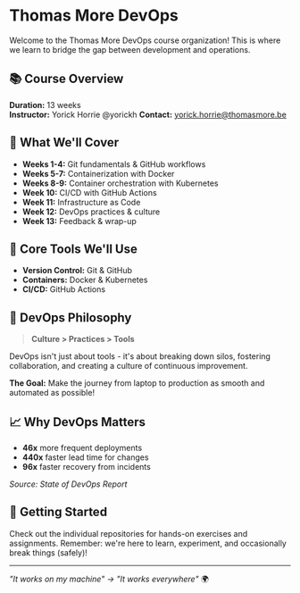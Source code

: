 # Thomas More DevOps

Welcome to the Thomas More DevOps course organization! This is where we learn to bridge the gap between development and operations.

## 📚 Course Overview

**Duration:** 13 weeks  
**Instructor:** Yorick Horrie @yorickh
**Contact:** yorick.horrie@thomasmore.be

## 🎯 What We'll Cover

- **Weeks 1-4:** Git fundamentals & GitHub workflows
- **Weeks 5-7:** Containerization with Docker
- **Weeks 8-9:** Container orchestration with Kubernetes
- **Week 10:** CI/CD with GitHub Actions
- **Week 11:** Infrastructure as Code
- **Week 12:** DevOps practices & culture
- **Week 13:** Feedback & wrap-up

## 🔧 Core Tools We'll Use

- **Version Control:** Git & GitHub
- **Containers:** Docker & Kubernetes
- **CI/CD:** GitHub Actions

## 🎪 DevOps Philosophy

> **Culture > Practices > Tools**

DevOps isn't just about tools - it's about breaking down silos, fostering collaboration, and creating a culture of continuous improvement.

**The Goal:** Make the journey from laptop to production as smooth and automated as possible!

## 📈 Why DevOps Matters

- **46x** more frequent deployments
- **440x** faster lead time for changes  
- **96x** faster recovery from incidents

*Source: State of DevOps Report*

## 🚀 Getting Started

Check out the individual repositories for hands-on exercises and assignments. Remember: we're here to learn, experiment, and occasionally break things (safely)!

---

*"It works on my machine" → "It works everywhere"* 🌍
